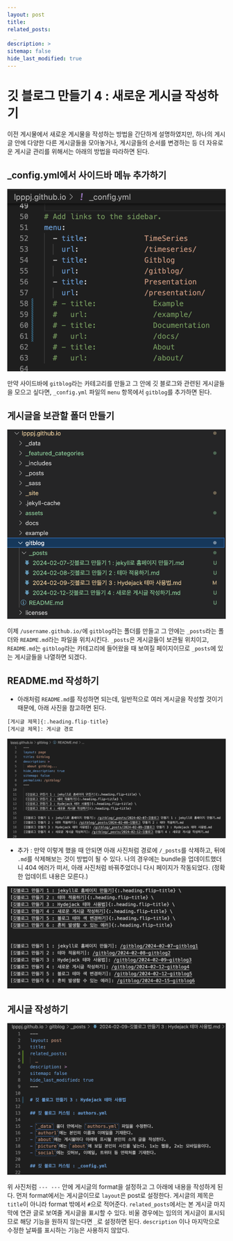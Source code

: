 ```yaml
---
layout: post
title: 
related_posts:
  _
description: >
sitemap: false
hide_last_modified: true
---
```


# 깃 블로그 만들기 4 : 새로운 게시글 작성하기

이전 게시물에서 새로운 게시물을 작성하는 방법을 간단하게 설명하였지만, 하나의 게시글 안에 다양한 다른 게시글들을 모아놓거나, 게시글들의 순서를 변경하는 등 더 자유로운 게시글 관리를 위해서는 아래의 방법을 따라하면 된다.

## _config.yml에서 사이드바 메뉴 추가하기

![그림1](/assets/img/gitblog/gitblog3/gitblog3_1.png)

만약 사이드바에 `gitblog`라는 카테고리를 만들고 그 안에 깃 블로그와 관련된 게시글들을 모으고 싶다면, `_config.yml` 파일의 `menu` 항목에서 `gitblog`를 추가하면 된다.

## 게시글을 보관할 폴더 만들기

![그림2](/assets/img/gitblog/gitblog3/gitblog3_2.png)

이제 `/username.github.io/`에 `gitblog`라는 폴더를 만들고 그 안에는 `_posts`라는 폴더와 `README.md`라는 파일을 위치시킨다. `_posts`은 게시글들이 보관될 위치이고, `README.md`는 `gitblog`라는 카테고리에 들어왔을 때 보여질 페이지이므로 `_posts`에 있는 게시글들을 나열하면 되겠다.

## README.md 작성하기

- 아래처럼 `README.md`를 작성하면 되는데, 일반적으로 여러 게시글을 작성할 것이기 때문에, 아래 사진을 참고하면 된다. 

~~~python
[게시글 제목]{:.heading.flip-title}
[게시글 제목]: 게시글 경로
~~~

![그림3](/assets/img/gitblog/gitblog3/gitblog3_3.png)

- 추가 : 만약 이렇게 했을 때 안되면 아래 사진처럼 경로에 `/_posts`를 삭제하고, 뒤에 `.md`를 삭제해보는 것이 방법이 될 수 있다. 나의 경우에는 bundle을 업데이트했더니 404 에러가 떠서, 아래 사진처럼 바꿔주었더니 다시 페이지가 작동되었다. (정확한 업데이트 내용은 모른다.)

![그림7](/assets/img/gitblog/gitblog3/gitblog3_7.png)

## 게시글 작성하기

![그림4](/assets/img/gitblog/gitblog3/gitblog3_4.png)

위 사진처럼 `--- ---` 안에 게시글의 format을 설정하고 그 아래에 내용을 작성하게 된다. 먼저 format에서는 게시글이므로 `layout`은 post로 설정한다. 게시글의 제목은 `title`이 아니라 format 밖에서 `#`으로 적어준다. `related_posts`에서는 본 게시글 마지막에 연관 글로 보여줄 게시글을 표시할 수 있다. 비울 경우에는 임의의 게시글이 표시되므로 해당 기능을 원하지 않는다면 `_`로 설정하면 된다. `description` 이나 마지막으로 수정한 날짜를 표시하는 기능은 사용하지 않았다.